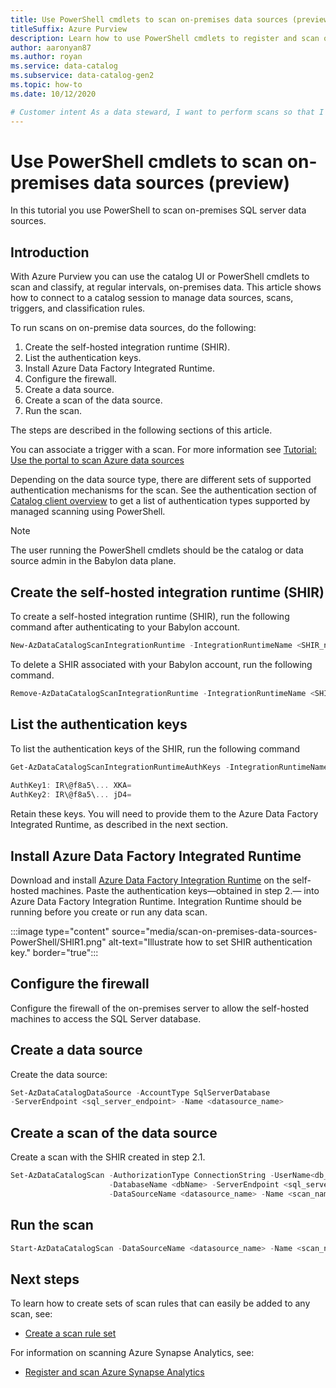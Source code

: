 ```yaml
---
title: Use PowerShell cmdlets to scan on-premises data sources (preview)
titleSuffix: Azure Purview
description: Learn how to use PowerShell cmdlets to register and scan on-premises data sources.
author: aaronyan87
ms.author: royan
ms.service: data-catalog
ms.subservice: data-catalog-gen2
ms.topic: how-to
ms.date: 10/12/2020

# Customer intent As a data steward, I want to perform scans so that I can classify my data.
---
```

# Use PowerShell cmdlets to scan on-premises data sources (preview)

In this tutorial you use PowerShell to scan on-premises SQL server data sources.

## Introduction

With Azure Purview you can use the catalog UI or PowerShell cmdlets to scan and classify, at regular intervals, on-premises data. This article shows how to connect to a catalog session to manage data sources, scans, triggers, and classification rules.

To run scans on on-premise data sources, do the following:

1. Create the self-hosted integration runtime (SHIR).
1. List the authentication keys.
1. Install Azure Data Factory Integrated Runtime.
1. Configure the firewall.
1. Create a data source.
1. Create a scan of the data source.
1. Run the scan.

The steps are described in the following sections of this article.

You can associate a trigger with a scan. For more information see [Tutorial: Use the portal to scan Azure data sources](portal-scan-azure-data-sources.md#set-a-scan-trigger-and-work-with-scans)

Depending on the data source type, there are  different sets of supported authentication mechanisms for the scan. See the authentication section of [Catalog client overview](catalog-client-overview.md) to get a list of authentication types supported by managed scanning using PowerShell.

> [!Note]
> The user running the PowerShell cmdlets should be the catalog or
data source admin in the Babylon data plane.

## Create the self-hosted integration runtime (SHIR)

To create a self-hosted integration runtime (SHIR), run the following command after authenticating to your Babylon account.

```PowerShell
New-AzDataCatalogScanIntegrationRuntime -IntegrationRuntimeName <SHIR_name>
```

To delete a SHIR associated with your Babylon account, run the following command.

```PowerShell
Remove-AzDataCatalogScanIntegrationRuntime -IntegrationRuntimeName <SHIR_name>
```

## List the authentication keys

To list the authentication keys of the SHIR, run the following command

```PowerShell
Get-AzDataCatalogScanIntegrationRuntimeAuthKeys -IntegrationRuntimeName <SHIR_name>
 
AuthKey1: IR\@f8a5\... XKA=
AuthKey2: IR\@f8a5\... jD4=
```

Retain these keys. You will need to provide them to the Azure Data Factory Integrated Runtime, as described in the next section.

## Install Azure Data Factory Integrated Runtime

Download and install [Azure Data Factory Integration Runtime](https://www.microsoft.com/download/details.aspx?id=39717) on the self-hosted machines. Paste the authentication keys—obtained in step 2.— into Azure Data Factory Integration Runtime. Integration Runtime should be running before you create or run any data scan.

:::image type="content" source="media/scan-on-premises-data-sources-PowerShell/SHIR1.png" alt-text="Illustrate how to set SHIR authentication key." border="true":::

## Configure the firewall

Configure the firewall of the on-premises server to allow the self-hosted machines to access the SQL Server database.

## Create a data source

Create the data source:

```PowerShell
Set-AzDataCatalogDataSource -AccountType SqlServerDatabase
-ServerEndpoint <sql_server_endpoint> -Name <datasource_name>
```

## Create a scan of the data source

Create a scan with the SHIR created in step 2.1.

```PowerShell
Set-AzDataCatalogScan -AuthorizationType ConnectionString -UserName<db_username> -Password <db_password> `
                      -DatabaseName <dbName> -ServerEndpoint <sql_server_endpoint> `
                      -DataSourceName <datasource_name> -Name <scan_name> -SelfHostedIRName <SHIR_name>
```

## Run the scan

```PowerShell
Start-AzDataCatalogScan -DataSourceName <datasource_name> -Name <scan_name>
```

## Next steps

To learn how to create sets of scan rules that can easily be added to any scan, see:  

- [Create a scan rule set](create-a-scan-rule-set.md)
 
For information on scanning Azure Synapse Analytics, see:

- [Register and scan Azure Synapse Analytics](register-scan-azure-synapse-analytics.md)
